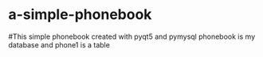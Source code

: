 # a-simple-phonebook

#This simple phonebook created with pyqt5 and pymysql
phonebook is my database and phone1 is a table
